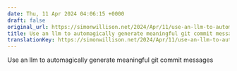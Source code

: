 ```yaml
---
date: Thu, 11 Apr 2024 04:06:15 +0000
draft: false
original_url: https://simonwillison.net/2024/Apr/11/use-an-llm-to-automagically-generate-meaningful-git-commit-messa/#atom-everything
title: Use an llm to automagically generate meaningful git commit messages
translationKey: https://simonwillison.net/2024/Apr/11/use-an-llm-to-automagically-generate-meaningful-git-commit-messa/#atom-everything
---
```


Use an llm to automagically generate meaningful git commit messages